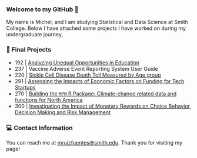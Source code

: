 ### Welcome to my GitHub 👋

My name is Michel, and I am studying Statistical and Data Science at Smith College. Below I have attached some projects I have worked on during my undergraduate journey,

### 📗 Final Projects
  
   - 192 | [Analyzing Unequal Opportunities in Education](https://nervous-nightingale-6b8dc0.netlify.app/index.html) 
   - 237 | Vaccine Adverse Event Reporting System User Guide
   - 220 | [Sickle Cell Disease Death Toll Measured by Age group](https://github.com/michelruizfuentes/-SDS220-FinalProject/blob/main/sds220_Project%20Draft%20ETA.pdf)
   - 291 | [Assessing the Impacts of Economic Factors on Funding for Tech Startups](https://github.com/michelruizfuentes/-SDS291-FinalProject/blob/main/SDS%20291%20-%20FP/final_draft_updated.pdf) 
   - 270 | [Building the `MPM` R Package: Climate-change related data and functions for North America](https://github.com/parunjodhi/mpm)
   - 300 | [Investigating the Impact of Monetary Rewards on Choice Behavior, Decision Making and Risk Management](https://github.com/michelruizfuentes/sds_300finalproject)
    
 ### 💻 Contact Information 
 
 
You can reach me at mruizfuentes@smith.edu. Thank you for visiting my page!

<!--
**michelruizfuentes/michelruizfuentes** is a ✨ _special_ ✨ repository because its `README.md` (this file) appears on your GitHub profile.

Here are some ideas to get you started:

- 🔭 I’m currently working on ...
- 🌱 I’m currently learning ...
- 👯 I’m looking to collaborate on ...
- 🤔 I’m looking for help with ...
- 💬 Ask me about ...
- 📫 How to reach me: ...
- 😄 Pronouns: ...
- ⚡ Fun fact: ...

Kode with Klossy: Mobile Application Development Scholar

    - Final Project KWK | "Sustainable You" iOS App Template
-->

